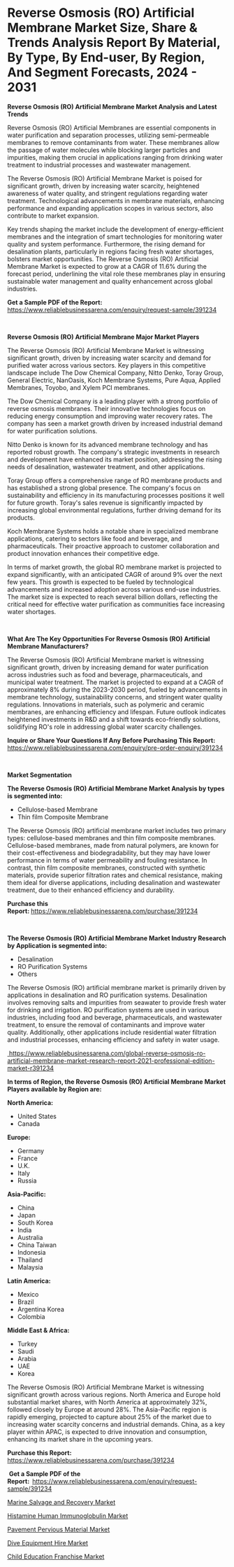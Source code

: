 <p><h1>Reverse Osmosis (RO) Artificial Membrane Market Size, Share & Trends Analysis Report By Material, By Type, By End-user, By Region, And Segment Forecasts, 2024 - 2031</h1></p><p><strong>Reverse Osmosis (RO) Artificial Membrane Market Analysis and Latest Trends</strong></p>
<p><p>Reverse Osmosis (RO) Artificial Membranes are essential components in water purification and separation processes, utilizing semi-permeable membranes to remove contaminants from water. These membranes allow the passage of water molecules while blocking larger particles and impurities, making them crucial in applications ranging from drinking water treatment to industrial processes and wastewater management.</p><p>The Reverse Osmosis (RO) Artificial Membrane Market is poised for significant growth, driven by increasing water scarcity, heightened awareness of water quality, and stringent regulations regarding water treatment. Technological advancements in membrane materials, enhancing performance and expanding application scopes in various sectors, also contribute to market expansion.</p><p>Key trends shaping the market include the development of energy-efficient membranes and the integration of smart technologies for monitoring water quality and system performance. Furthermore, the rising demand for desalination plants, particularly in regions facing fresh water shortages, bolsters market opportunities. The Reverse Osmosis (RO) Artificial Membrane Market is expected to grow at a CAGR of 11.6% during the forecast period, underlining the vital role these membranes play in ensuring sustainable water management and quality enhancement across global industries.</p></p>
<p><strong>Get a Sample PDF of the Report:&nbsp;</strong> <a href="https://www.reliablebusinessarena.com/enquiry/request-sample/391234?utm_campaign=1729&utm_medium=2&utm_source=Github&utm_content=ia&utm_term=26102024&utm_id=reverse-osmosis-ro-artificial-membrane">https://www.reliablebusinessarena.com/enquiry/request-sample/391234</a></p>
<p>&nbsp;</p>
<p><strong>Reverse Osmosis (RO) Artificial Membrane Major Market Players</strong></p>
<p><p>The Reverse Osmosis (RO) Artificial Membrane Market is witnessing significant growth, driven by increasing water scarcity and demand for purified water across various sectors. Key players in this competitive landscape include The Dow Chemical Company, Nitto Denko, Toray Group, General Electric, NanOasis, Koch Membrane Systems, Pure Aqua, Applied Membranes, Toyobo, and Xylem PCI membranes.</p><p>The Dow Chemical Company is a leading player with a strong portfolio of reverse osmosis membranes. Their innovative technologies focus on reducing energy consumption and improving water recovery rates. The company has seen a market growth driven by increased industrial demand for water purification solutions.</p><p>Nitto Denko is known for its advanced membrane technology and has reported robust growth. The company's strategic investments in research and development have enhanced its market position, addressing the rising needs of desalination, wastewater treatment, and other applications.</p><p>Toray Group offers a comprehensive range of RO membrane products and has established a strong global presence. The company's focus on sustainability and efficiency in its manufacturing processes positions it well for future growth. Toray's sales revenue is significantly impacted by increasing global environmental regulations, further driving demand for its products.</p><p>Koch Membrane Systems holds a notable share in specialized membrane applications, catering to sectors like food and beverage, and pharmaceuticals. Their proactive approach to customer collaboration and product innovation enhances their competitive edge.</p><p>In terms of market growth, the global RO membrane market is projected to expand significantly, with an anticipated CAGR of around 9% over the next few years. This growth is expected to be fueled by technological advancements and increased adoption across various end-use industries. The market size is expected to reach several billion dollars, reflecting the critical need for effective water purification as communities face increasing water shortages.</p></p>
<p>&nbsp;</p>
<p><strong>What Are The Key Opportunities For Reverse Osmosis (RO) Artificial Membrane Manufacturers?</strong></p>
<p><p>The Reverse Osmosis (RO) Artificial Membrane market is witnessing significant growth, driven by increasing demand for water purification across industries such as food and beverage, pharmaceuticals, and municipal water treatment. The market is projected to expand at a CAGR of approximately 8% during the 2023-2030 period, fueled by advancements in membrane technology, sustainability concerns, and stringent water quality regulations. Innovations in materials, such as polymeric and ceramic membranes, are enhancing efficiency and lifespan. Future outlook indicates heightened investments in R&D and a shift towards eco-friendly solutions, solidifying RO's role in addressing global water scarcity challenges.</p></p>
<p><strong>Inquire or Share Your Questions If Any Before Purchasing This Report:</strong> <a href="https://www.reliablebusinessarena.com/enquiry/pre-order-enquiry/391234?utm_campaign=1729&utm_medium=2&utm_source=Github&utm_content=ia&utm_term=26102024&utm_id=reverse-osmosis-ro-artificial-membrane">https://www.reliablebusinessarena.com/enquiry/pre-order-enquiry/391234</a></p>
<p>&nbsp;</p>
<p><strong>Market Segmentation</strong></p>
<p><strong>The Reverse Osmosis (RO) Artificial Membrane Market Analysis by types is segmented into:</strong></p>
<p><ul><li>Cellulose-based Membrane</li><li>Thin film Composite Membrane</li></ul></p>
<p><p>The Reverse Osmosis (RO) artificial membrane market includes two primary types: cellulose-based membranes and thin film composite membranes. Cellulose-based membranes, made from natural polymers, are known for their cost-effectiveness and biodegradability, but they may have lower performance in terms of water permeability and fouling resistance. In contrast, thin film composite membranes, constructed with synthetic materials, provide superior filtration rates and chemical resistance, making them ideal for diverse applications, including desalination and wastewater treatment, due to their enhanced efficiency and durability.</p></p>
<p><strong>Purchase this Report:&nbsp;</strong><a href="https://www.reliablebusinessarena.com/purchase/391234?utm_campaign=1729&utm_medium=2&utm_source=Github&utm_content=ia&utm_term=26102024&utm_id=reverse-osmosis-ro-artificial-membrane">https://www.reliablebusinessarena.com/purchase/391234</a></p>
<p>&nbsp;</p>
<p><strong>The Reverse Osmosis (RO) Artificial Membrane Market Industry Research by Application is segmented into:</strong></p>
<p><ul><li>Desalination</li><li>RO Purification Systems</li><li>Others</li></ul></p>
<p><p>The Reverse Osmosis (RO) artificial membrane market is primarily driven by applications in desalination and RO purification systems. Desalination involves removing salts and impurities from seawater to provide fresh water for drinking and irrigation. RO purification systems are used in various industries, including food and beverage, pharmaceuticals, and wastewater treatment, to ensure the removal of contaminants and improve water quality. Additionally, other applications include residential water filtration and industrial processes, enhancing efficiency and safety in water usage.</p></p>
<p><a href="https://www.reliablebusinessarena.com/global-reverse-osmosis-ro-artificial-membrane-market-research-report-2021-professional-edition-market-r391234?utm_campaign=1729&utm_medium=2&utm_source=Github&utm_content=ia&utm_term=26102024&utm_id=reverse-osmosis-ro-artificial-membrane">&nbsp;https://www.reliablebusinessarena.com/global-reverse-osmosis-ro-artificial-membrane-market-research-report-2021-professional-edition-market-r391234</a></p>
<p><strong>In terms of Region, the Reverse Osmosis (RO) Artificial Membrane Market Players available by Region are:</strong></p>
<p>
    <p> <strong> North America: </strong>
        <ul>
            <li>United States</li>
            <li>Canada</li>
        </ul>
        </p> 
    <p> <strong> Europe: </strong>
        <ul>
            <li>Germany</li>
            <li>France</li>
            <li>U.K.</li>
            <li>Italy</li>
            <li>Russia</li>
        </ul>
        </p> 
    <p> <strong> Asia-Pacific: </strong>
        <ul>
            <li>China</li>
            <li>Japan</li>
            <li>South Korea</li>
            <li>India</li>
            <li>Australia</li>
            <li>China Taiwan</li>
            <li>Indonesia</li>
            <li>Thailand</li>
            <li>Malaysia</li>
        </ul>
        </p> 
    <p> <strong> Latin America: </strong>
        <ul>
            <li>Mexico</li>
            <li>Brazil</li>
            <li>Argentina Korea</li>
            <li>Colombia</li>
        </ul>
        </p> 
    <p> <strong> Middle East & Africa: </strong>
        <ul>
            <li>Turkey</li>
            <li>Saudi</li>
            <li>Arabia</li>
            <li>UAE</li>
            <li>Korea</li>
        </ul>
    </p>
    </p>
<p><p>The Reverse Osmosis (RO) Artificial Membrane Market is witnessing significant growth across various regions. North America and Europe hold substantial market shares, with North America at approximately 32%, followed closely by Europe at around 28%. The Asia-Pacific region is rapidly emerging, projected to capture about 25% of the market due to increasing water scarcity concerns and industrial demands. China, as a key player within APAC, is expected to drive innovation and consumption, enhancing its market share in the upcoming years.</p></p>
<p><strong>Purchase this Report: </strong><a href="https://www.reliablebusinessarena.com/purchase/391234?utm_campaign=1729&utm_medium=2&utm_source=Github&utm_content=ia&utm_term=26102024&utm_id=reverse-osmosis-ro-artificial-membrane">https://www.reliablebusinessarena.com/purchase/391234</a></p>
<p>&nbsp;<strong>Get a Sample PDF of the Report:&nbsp;&nbsp;</strong><a href="https://www.reliablebusinessarena.com/enquiry/request-sample/391234?utm_campaign=1729&utm_medium=2&utm_source=Github&utm_content=ia&utm_term=26102024&utm_id=reverse-osmosis-ro-artificial-membrane">https://www.reliablebusinessarena.com/enquiry/request-sample/391234</a></p>
<p><strong></strong></p>
<p><p><a href="https://www.linkedin.com/pulse/investment-opportunities-marine-salvage-recovery-sector-risk-9rlbe?utm_campaign=1729&utm_medium=2&utm_source=Github&utm_content=ia&utm_term=26102024&utm_id=reverse-osmosis-ro-artificial-membrane">Marine Salvage and Recovery Market</a></p><p><a href="https://www.linkedin.com/pulse/histamine-human-immunoglobulin-market-research-report-exploring-6k0tc?utm_campaign=1729&utm_medium=2&utm_source=Github&utm_content=ia&utm_term=26102024&utm_id=reverse-osmosis-ro-artificial-membrane">Histamine Human Immunoglobulin Market</a></p><p><a href="https://github.com/AnnDiaz698/Market-Research-Report-List-1/blob/main/pavement-pervious-material-market.md?utm_campaign=1729&utm_medium=2&utm_source=Github&utm_content=ia&utm_term=26102024&utm_id=reverse-osmosis-ro-artificial-membrane">Pavement Pervious Material Market</a></p><p><a href="https://www.linkedin.com/pulse/global-dive-equipment-hire-market-share-growth-opportunities-wjaxe?utm_campaign=1729&utm_medium=2&utm_source=Github&utm_content=ia&utm_term=26102024&utm_id=reverse-osmosis-ro-artificial-membrane">Dive Equipment Hire Market</a></p><p><a href="https://www.linkedin.com/pulse/global-child-education-franchise-nexus-sector-confluences-cp41e?utm_campaign=1729&utm_medium=2&utm_source=Github&utm_content=ia&utm_term=26102024&utm_id=reverse-osmosis-ro-artificial-membrane">Child Education Franchise Market</a></p></p>